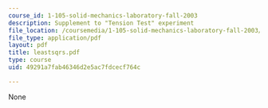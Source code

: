 ```yaml
---
course_id: 1-105-solid-mechanics-laboratory-fall-2003
description: Supplement to "Tension Test" experiment
file_location: /coursemedia/1-105-solid-mechanics-laboratory-fall-2003/49291a7fab46346d2e5ac7fdcecf764c_leastsqrs.pdf
file_type: application/pdf
layout: pdf
title: leastsqrs.pdf
type: course
uid: 49291a7fab46346d2e5ac7fdcecf764c

---
```

None